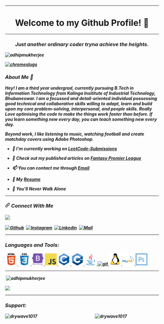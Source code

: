 <hr>
<h1 align="center">Welcome to my Github Profile! 👋</h1>
<hr>
<h3 align="center"><b><i>Just another ordinary coder tryna achieve the heights.</h3>

<p align="left"> <img src="https://komarev.com/ghpvc/?username=adhipmukherjee&label=Profile%20views&color=0e75b6&style=flat" alt="adhipmukherjee" /> </p>

<p align="left"> <a href="https://twitter.com/chromeslugs" target="blank"><img src="https://img.shields.io/twitter/follow/chromeslugs?style=social" alt="chromeslugs" /></a> </p>


<h3 align="left"><b><i>About Me 📖</h3>
<p align="left"><i>Hey! I am a third year undergrad, currently pursuing B.Tech in Information Technology from Kalinga Insititute of Industrial Technology, Bhubaneswar. I am a focussed and detail-oriented individual possessing good technical and collaborative skills willing to adapt, learn and build upon my core problem-solving, interpersonal, and people skills. Really Love optimising the code to make the things work faster than before. If you learn something new every day, you can teach something new every day.

Beyond work, I like listening to music, watching football and create matchday covers using Adobe Photoshop.</p>


- 🔭 I'm currently working on <b>[LeetCode-Submissions](https://github.com/adhipmukherjee/LeetCode-Submissions)

- 📝 Check out my published articles on  <b>[Fantasy Premier League](https://allaboutfpl.com/author/adhipmukherjee/)

- 📫 You can contact me through <a href="mailto: adhipmukherjee12@gmail.com">Email</a> 

- 📄 My  <b>[Resume](https://github.com/adhipmukherjee/resume)

- 💭 <b>**You'll Never Walk Alone**
            
<hr>

<h3 dir="auto"><a id="user-connect-with-me" class="anchor" aria-hidden="true" href="#connect-with-me-"><svg
            class="octicon octicon-link" viewBox="0 0 16 16" version="1.1" width="16" height="16" aria-hidden="true">
            <path fill-rule="evenodd"
                d="M7.775 3.275a.75.75 0 001.06 1.06l1.25-1.25a2 2 0 112.83 2.83l-2.5 2.5a2 2 0 01-2.83 0 .75.75 0 00-1.06 1.06 3.5 3.5 0 004.95 0l2.5-2.5a3.5 3.5 0 00-4.95-4.95l-1.25 1.25zm-4.69 9.64a2 2 0 010-2.83l2.5-2.5a2 2 0 012.83 0 .75.75 0 001.06-1.06 3.5 3.5 0 00-4.95 0l-2.5 2.5a3.5 3.5 0 004.95 4.95l1.25-1.25a.75.75 0 00-1.06-1.06l-1.25 1.25a2 2 0 01-2.83 0z">
            </path>
        </svg></a> Connect With Me <p dir="auto"><a target="_blank" rel="noopener noreferrer" href="https://raw.githubusercontent.com/ShahriarShafin/ShahriarShafin/main/Assets/handshake.gif"><img align="center" src="https://raw.githubusercontent.com/ShahriarShafin/ShahriarShafin/main/Assets/handshake.gif" height="32" data-animated-image="" style="max-width: 100%;"></a></p>
    </h2>
    <p dir="auto"><a href="https://github.com/adhipmukherjee"><img
                src="https://img.shields.io/github/followers/adhipmukherjee?style=social"
                alt="Github"
                data-canonical-src="https://img.shields.io/github/followers/adhipmukherjee?style=social"
                style="max-width: 100%;"></a>&nbsp;
        <a href="https://instagram.com/drywave1017/" rel="nofollow"><img
                src="https://img.shields.io/badge/-@drywave1017-red?style=flat-square&amp;logo=instagram&amp;logoColor=white&amp;link=https://www.instagram.com/drywave1017/"
                alt="Instagram"
                data-canonical-src="https://img.shields.io/badge/-@drywave1017-red?style=flat-square&amp;logo=instagram&amp;logoColor=white&amp;link=https://www.instagram.com/drywave1017/"
                style="max-width: 100%;"></a>&nbsp;
        <a href="https://linkedin.com/in/adhip mukhopadhyay" rel="nofollow"><img
                src="https://img.shields.io/badge/-Adhip%20Mukhopadhyay-blue?style=flat-square&amp;logo=linkedin&amp;logoColor=white&amp;link=https://https://linkedin.com/in/adhip mukhopadhyay"
                alt="Linkedin"
                data-canonical-src="https://img.shields.io/badge/-Adhip%20Mukhopadhyay-blue?style=flat-square&amp;logo=linkedin&amp;logoColor=white&amp;link=https://linkedin.com/in/adhip mukhopadhyay"
                style="max-width: 100%;"></a>&nbsp;
        <a href="https://www.reddit.com/user/knightr0gen_"><img
                src="https://img.shields.io/reddit/user-karma/combined/knightr0gen_?style=social"
                alt="Mail"
                data-canonical-src="https://img.shields.io/reddit/user-karma/combined/knightr0gen_?style=social"
                style="max-width: 100%;"></a>
    </p>
            <hr>

<h3 align="left">Languages and Tools:</h3>
<p align="left"> <a href="https://www.w3.org/html/" target="_blank" rel="noreferrer"> <img src="https://raw.githubusercontent.com/devicons/devicon/master/icons/html5/html5-original-wordmark.svg" alt="html5" width="40" height="40"/> </a> <a href="https://www.w3schools.com/css/" target="_blank" rel="noreferrer"> <img src="https://raw.githubusercontent.com/devicons/devicon/master/icons/css3/css3-original-wordmark.svg" alt="css3" width="40" height="40"/> </a> <a href="https://getbootstrap.com" target="_blank" rel="noreferrer"> <img src="https://raw.githubusercontent.com/devicons/devicon/master/icons/bootstrap/bootstrap-plain-wordmark.svg" alt="bootstrap" width="40" height="40"/> </a> <a href="https://developer.mozilla.org/en-US/docs/Web/JavaScript" target="_blank" rel="noreferrer"> <img src="https://raw.githubusercontent.com/devicons/devicon/master/icons/javascript/javascript-original.svg" alt="javascript" width="40" height="40" /> </a> <a href="https://www.cprogramming.com/" target="_blank" rel="noreferrer"> <img src="https://raw.githubusercontent.com/devicons/devicon/master/icons/c/c-original.svg" alt="c" width="40" height="40"/> </a> <a href="https://www.w3schools.com/cpp/" target="_blank" rel="noreferrer"> <img src="https://raw.githubusercontent.com/devicons/devicon/master/icons/cplusplus/cplusplus-original.svg" alt="cplusplus" width="40" height="40"/> </a> <a href="https://www.java.com" target="_blank" rel="noreferrer"> <img src="https://raw.githubusercontent.com/devicons/devicon/master/icons/java/java-original.svg" alt="java" width="40" height="40" /> </a> <a href="https://git-scm.com/" target="_blank" rel="noreferrer"> <img src="https://www.vectorlogo.zone/logos/git-scm/git-scm-icon.svg" alt="git" width="40" height="40"/> </a> <a href="https://www.linux.org/" target="_blank" rel="noreferrer"> <img src="https://raw.githubusercontent.com/devicons/devicon/master/icons/linux/linux-original.svg" alt="linux" width="40" height="40"/> </a> <a href="https://www.mysql.com/" target="_blank" rel="noreferrer"> <img src="https://raw.githubusercontent.com/devicons/devicon/master/icons/mysql/mysql-original-wordmark.svg" alt="mysql" width="40" height="40"/> </a> <a href="https://www.photoshop.com/en" target="_blank" rel="noreferrer"> <img src="https://raw.githubusercontent.com/devicons/devicon/master/icons/photoshop/photoshop-line.svg" alt="photoshop" width="40" height="40"/> </a> </p> 
            <hr>

<p>&nbsp;<img align="center" src="https://github-readme-stats.vercel.app/api?username=adhipmukherjee&show_icons=true&locale=en" alt="adhipmukherjee" /></p>
         
<img align="center" src="https://user-images.githubusercontent.com/67560900/135058203-f80c9621-b921-4662-97e5-17b4ff1a0369.gif" style="max-width: 100%; display: inline-block;" data-target="animated-image.originalImage"> <hr>
            
</details>
<h3 align="left">Support:</h3><p><a href="https://www.buymeacoffee.com/drywave1017"> <img align="left" src="https://cdn.buymeacoffee.com/buttons/v2/default-yellow.png" height="50" width="210" alt="drywave1017" /></a><a href="https://ko-fi.com/drywave1017"> <img align="right" src="https://cdn.ko-fi.com/cdn/kofi3.png?v=3" height="50" width="210" alt="drywave1017" /></a></p><br><br>   
            
            
      

      
            
